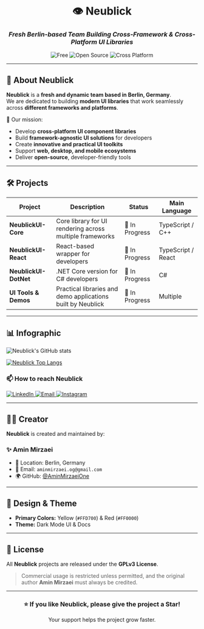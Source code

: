 <!-- Neublick README - Dark Theme with Yellow & Red Palette -->

<div align="center">

# 👁️ **Neublick**
### _Fresh Berlin-based Team Building Cross-Framework & Cross-Platform UI Libraries_

![Free](https://img.shields.io/badge/Free-Yes-FFD700?style=for-the-badge&logoColor=white)
![Open Source](https://img.shields.io/badge/Open%20Source-Yes-FFD700?style=for-the-badge&logoColor=white)
![Cross Platform](https://img.shields.io/badge/Cross%20Platform-Yes-FFD700?style=for-the-badge&logoColor=white)

</div>

---

## 🌌 About Neublick
**Neublick** is a **fresh and dynamic team based in Berlin, Germany**.  
We are dedicated to building **modern UI libraries** that work seamlessly across **different frameworks and platforms**.  

🚀 Our mission:  
- Develop **cross-platform UI component libraries**  
- Build **framework-agnostic UI solutions** for developers  
- Create **innovative and practical UI toolkits**  
- Support **web, desktop, and mobile ecosystems**  
- Deliver **open-source**, developer-friendly tools  

---

## 🛠️ Projects
| Project                | Description                                                      | Status          | Main Language |
|------------------------|------------------------------------------------------------------|-----------------|---------------|
| **NeublickUI-Core**    | Core library for UI rendering across multiple frameworks          | 🚧 In Progress   | TypeScript / C++ |
| **NeublickUI-React**   | React-based wrapper for developers                                | 🚧 In Progress   | TypeScript / React |
| **NeublickUI-DotNet**  | .NET Core version for C# developers                               | 🚧 In Progress   | C# |
| **UI Tools & Demos**   | Practical libraries and demo applications built by Neublick       | 🚧 In Progress   | Multiple |

---

## 📊 Infographic

![Neublick's GitHub stats](https://github-readme-stats.vercel.app/api?username=neublick&show_icons=true&bg_color=000000&title_color=FF0000&text_color=FFD700&icon_color=FF0000)

[![Neublick Top Langs](https://github-readme-stats.vercel.app/api/top-langs?username=neublick&hide=html,scss,stylus,blade,jupyter%20notebook,python,css,shell,batchfile,dockerfile,typescript&show_icons=true&bg_color=000000&title_color=FF0000&text_color=FFD700&icon_color=FF0000)](https://github.com/neublick)

### 📫 How to reach Neublick

<div display="flex">
  <a href="https://www.linkedin.com/company/neublick/">
    <img src="https://img.shields.io/badge/linkedin-FFD700.svg?style=for-the-badge&logo=linkedin&logoColor=white" alt="LinkedIn"/>
  </a>
  <a href="mailto:neublick@outlook.com">
    <img src="https://img.shields.io/badge/Email-FFD700?style=for-the-badge&logo=gmail&logoColor=white" alt="Email"/>
  </a>
  <a href="https://instagram.com/neublickdev">
    <img src="https://img.shields.io/badge/Instagram-FFD700?style=for-the-badge&logo=instagram&logoColor=white" alt="Instagram"/>
  </a>
</div>

---

## 👨‍💻 Creator
**Neublick** is created and maintained by:  

### ✨ Amin Mirzaei  
- 📍 Location: Berlin, Germany  
- 📧 Email: `aminmirzaei.og@gmail.com`  
- 🌍 GitHub: [@AminMirzaeiOne](https://github.com/AminMirzaeiOne)

---

## 🎨 Design & Theme
- **Primary Colors:** Yellow (`#FFD700`) & Red (`#FF0000`)  
- **Theme:** Dark Mode UI & Docs  

---

## 📜 License
All **Neublick** projects are released under the **GPLv3 License**.  
> Commercial usage is restricted unless permitted, and the original author **Amin Mirzaei** must always be credited.  

---

<div align="center">

### ⭐ If you like Neublick, please give the project a Star!  
Your support helps the project grow faster.  

</div>
